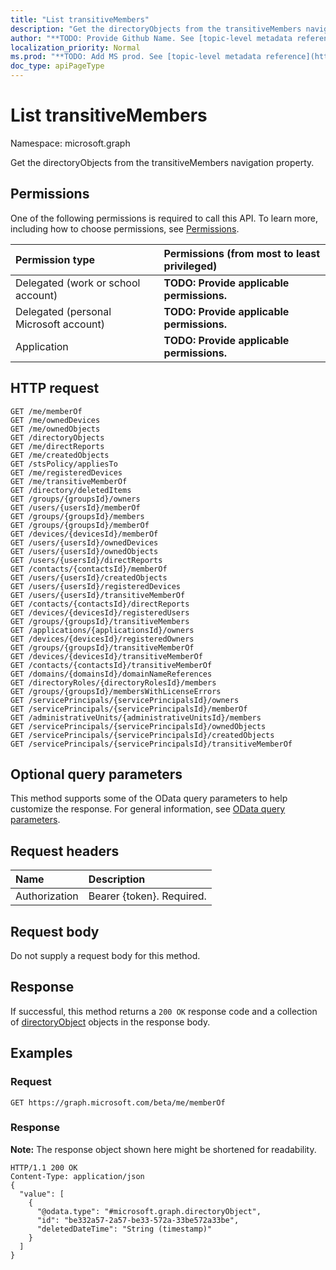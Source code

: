 ```yaml
---
title: "List transitiveMembers"
description: "Get the directoryObjects from the transitiveMembers navigation property."
author: "**TODO: Provide Github Name. See [topic-level metadata reference](https://msgo.azurewebsites.net/add/document/guidelines/metadata.html#topic-level-metadata)**"
localization_priority: Normal
ms.prod: "**TODO: Add MS prod. See [topic-level metadata reference](https://msgo.azurewebsites.net/add/document/guidelines/metadata.html#topic-level-metadata)**"
doc_type: apiPageType
---
```


# List transitiveMembers
Namespace: microsoft.graph

Get the directoryObjects from the transitiveMembers navigation property.

## Permissions
One of the following permissions is required to call this API. To learn more, including how to choose permissions, see [Permissions](/concepts/permissions-reference.md).

|Permission type|Permissions (from most to least privileged)|
|:---|:---|
|Delegated (work or school account)|**TODO: Provide applicable permissions.**|
|Delegated (personal Microsoft account)|**TODO: Provide applicable permissions.**|
|Application|**TODO: Provide applicable permissions.**|

## HTTP request

<!-- {
  "blockType": "ignored"
}
-->
``` http
GET /me/memberOf
GET /me/ownedDevices
GET /me/ownedObjects
GET /directoryObjects
GET /me/directReports
GET /me/createdObjects
GET /stsPolicy/appliesTo
GET /me/registeredDevices
GET /me/transitiveMemberOf
GET /directory/deletedItems
GET /groups/{groupsId}/owners
GET /users/{usersId}/memberOf
GET /groups/{groupsId}/members
GET /groups/{groupsId}/memberOf
GET /devices/{devicesId}/memberOf
GET /users/{usersId}/ownedDevices
GET /users/{usersId}/ownedObjects
GET /users/{usersId}/directReports
GET /contacts/{contactsId}/memberOf
GET /users/{usersId}/createdObjects
GET /users/{usersId}/registeredDevices
GET /users/{usersId}/transitiveMemberOf
GET /contacts/{contactsId}/directReports
GET /devices/{devicesId}/registeredUsers
GET /groups/{groupsId}/transitiveMembers
GET /applications/{applicationsId}/owners
GET /devices/{devicesId}/registeredOwners
GET /groups/{groupsId}/transitiveMemberOf
GET /devices/{devicesId}/transitiveMemberOf
GET /contacts/{contactsId}/transitiveMemberOf
GET /domains/{domainsId}/domainNameReferences
GET /directoryRoles/{directoryRolesId}/members
GET /groups/{groupsId}/membersWithLicenseErrors
GET /servicePrincipals/{servicePrincipalsId}/owners
GET /servicePrincipals/{servicePrincipalsId}/memberOf
GET /administrativeUnits/{administrativeUnitsId}/members
GET /servicePrincipals/{servicePrincipalsId}/ownedObjects
GET /servicePrincipals/{servicePrincipalsId}/createdObjects
GET /servicePrincipals/{servicePrincipalsId}/transitiveMemberOf
```

## Optional query parameters
This method supports some of the OData query parameters to help customize the response. For general information, see [OData query parameters](/graph/query-parameters).

## Request headers
|Name|Description|
|:---|:---|
|Authorization|Bearer {token}. Required.|

## Request body
Do not supply a request body for this method.

## Response

If successful, this method returns a `200 OK` response code and a collection of [directoryObject](../resources/directoryobject.md) objects in the response body.

## Examples

### Request
<!-- {
  "blockType": "request",
  "name": "get_directoryobject"
}
-->
``` http
GET https://graph.microsoft.com/beta/me/memberOf
```


### Response
**Note:** The response object shown here might be shortened for readability.
<!-- {
  "blockType": "response",
  "truncated": true,
  "@odata.type": "collection(microsoft.graph.directoryobject)"
}
-->
``` http
HTTP/1.1 200 OK
Content-Type: application/json
{
  "value": [
    {
      "@odata.type": "#microsoft.graph.directoryObject",
      "id": "be332a57-2a57-be33-572a-33be572a33be",
      "deletedDateTime": "String (timestamp)"
    }
  ]
}
```

